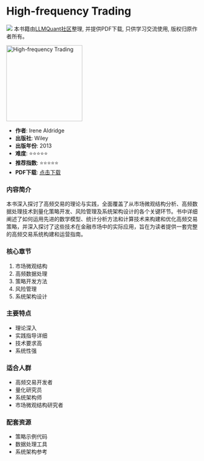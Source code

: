 # High-frequency Trading

![](https://fastly.jsdelivr.net/gh/bucketio/img3@main/2024/09/04/1725464231869-e0b2f727-2a0f-4270-bf6c-31ddc350426a.gif)
本书籍由[LLMQuant社区](https://llmquant.com/)整理, 并提供PDF下载, 只供学习交流使用, 版权归原作者所有。

<img src="cover.jpg" alt="High-frequency Trading" width="200"/>

- **作者**: Irene Aldridge
- **出版社**: Wiley
- **出版年份**: 2013
- **难度**: ⭐⭐⭐⭐⭐
- **推荐指数**: ⭐⭐⭐⭐⭐
- **PDF下载**: [点击下载](https://asset.quant-wiki.com/pdf/High-frequency%20trading_%20a%20practical%20guide%20to%20algorithmic%20strategies%20and%20trading%20systems-Wiley%20%282013%29.pdf)

### 内容简介

本书深入探讨了高频交易的理论与实践，全面覆盖了从市场微观结构分析、高频数据处理技术到量化策略开发、风险管理及系统架构设计的各个关键环节。书中详细阐述了如何运用先进的数学模型、统计分析方法和计算技术来构建和优化高频交易策略，并深入探讨了这些技术在金融市场中的实际应用，旨在为读者提供一套完整的高频交易系统构建和运营指南。

### 核心章节

1. 市场微观结构
2. 高频数据处理
3. 策略开发方法
4. 风险管理
5. 系统架构设计

### 主要特点

- 理论深入
- 实践指导详细
- 技术要求高
- 系统性强

### 适合人群

- 高频交易开发者
- 量化研究员
- 系统架构师
- 市场微观结构研究者

### 配套资源

- 策略示例代码
- 数据处理工具
- 系统架构参考